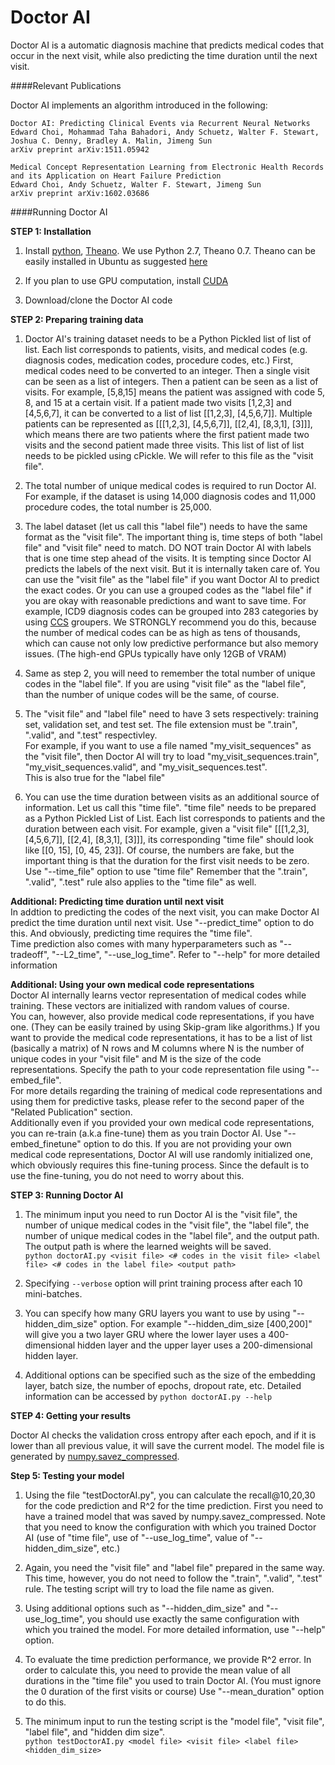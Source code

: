 Doctor AI
=========================================

Doctor AI is a automatic diagnosis machine that predicts medical codes that occur in the next visit, while also predicting the time duration until the next visit.

####Relevant Publications

Doctor AI implements an algorithm introduced in the following:

	Doctor AI: Predicting Clinical Events via Recurrent Neural Networks  
	Edward Choi, Mohammad Taha Bahadori, Andy Schuetz, Walter F. Stewart, Joshua C. Denny, Bradley A. Malin, Jimeng Sun  
	arXiv preprint arXiv:1511.05942
	
	Medical Concept Representation Learning from Electronic Health Records and its Application on Heart Failure Prediction  
	Edward Choi, Andy Schuetz, Walter F. Stewart, Jimeng Sun  
	arXiv preprint arXiv:1602.03686

####Running Doctor AI

**STEP 1: Installation**  

1. Install [python](https://www.python.org/), [Theano](http://deeplearning.net/software/theano/index.html). We use Python 2.7, Theano 0.7. Theano can be easily installed in Ubuntu as suggested [here](http://deeplearning.net/software/theano/install_ubuntu.html#install-ubuntu)

2. If you plan to use GPU computation, install [CUDA](https://developer.nvidia.com/cuda-downloads)

3. Download/clone the Doctor AI code  

**STEP 2: Preparing training data**  

1. Doctor AI's training dataset needs to be a Python Pickled list of list of list. Each list corresponds to patients, visits, and medical codes (e.g. diagnosis codes, medication codes, procedure codes, etc.)
First, medical codes need to be converted to an integer. Then a single visit can be seen as a list of integers. Then a patient can be seen as a list of visits.
For example, [5,8,15] means the patient was assigned with code 5, 8, and 15 at a certain visit.
If a patient made two visits [1,2,3] and [4,5,6,7], it can be converted to a list of list [[1,2,3], [4,5,6,7]].
Multiple patients can be represented as [[[1,2,3], [4,5,6,7]], [[2,4], [8,3,1], [3]]], which means there are two patients where the first patient made two visits and the second patient made three visits.
This list of list of list needs to be pickled using cPickle. We will refer to this file as the "visit file".

2. The total number of unique medical codes is required to run Doctor AI.
For example, if the dataset is using 14,000 diagnosis codes and 11,000 procedure codes, the total number is 25,000. 

3. The label dataset (let us call this "label file") needs to have the same format as the "visit file".
The important thing is, time steps of both "label file" and "visit file" need to match. DO NOT train Doctor AI with labels that is one time step ahead of the visits. It is tempting since Doctor AI predicts the labels of the next visit. But it is internally taken care of.
You can use the "visit file" as the "label file" if you want Doctor AI to predict the exact codes. 
Or you can use a grouped codes as the "label file" if you are okay with reasonable predictions and want to save time. 
For example, ICD9 diagnosis codes can be grouped into 283 categories by using [CCS](https://www.hcup-us.ahrq.gov/toolssoftware/ccs/ccs.jsp) groupers. 
We STRONGLY recommend you do this, because the number of medical codes can be as high as tens of thousands, 
which can cause not only low predictive performance but also memory issues. (The high-end GPUs typically have only 12GB of VRAM)

4. Same as step 2, you will need to remember the total number of unique codes in the "label file".
If you are using "visit file" as the "label file", than the number of unique codes will be the same, of course.

5. The "visit file" and "label file" need to have 3 sets respectively: training set, validation set, and test set.
The file extension must be ".train", ".valid", and ".test" respectivley.  
For example, if you want to use a file named "my_visit_sequences" as the "visit file", then Doctor AI will try to load "my_visit_sequences.train", "my_visit_sequences.valid", and "my_visit_sequences.test".  
This is also true for the "label file"

5. You can use the time duration between visits as an additional source of information. Let us call this "time file".
"time file" needs to be prepared as a Python Pickled List of List. Each list corresponds to patients and the duration between each visit.
For example, given a "visit file" [[[1,2,3], [4,5,6,7]], [[2,4], [8,3,1], [3]]], its corresponding "time file" should look like [[0, 15], [0, 45, 23]].
Of course, the numbers are fake, but the important thing is that the duration for the first visit needs to be zero. 
Use "--time\_file" option to use "time file"
Remember that the ".train", ".valid", ".test" rule also applies to the "time file" as well.

**Additional: Predicting time duration until next visit**  
In addtion to predicting the codes of the next visit, you can make Doctor AI predict the time duration until next visit. 
Use "--predict\_time" option to do this. And obviously, predicting time requires the "time file".  
Time prediction also comes with many hyperparameters such as "--tradeoff", "--L2\_time", "--use\_log\_time". 
Refer to "--help" for more detailed information

**Additional: Using your own medical code representations**  
Doctor AI internally learns vector representation of medical codes while training. These vectors are initialized with random values of course.  
You can, however, also provide medical code representations, if you have one. (They can be easily trained by using Skip-gram like algorithms.)
If you want to provide the medical code representations, it has to be a list of list (basically a matrix) of N rows and M columns where N is the number of unique codes in your "visit file" and M is the size of the code representations.
Specify the path to your code representation file using "--embed\_file".  
For more details regarding the training of medical code representations and using them for predictive tasks, please refer to the second paper of the "Related Publication" section.  
Additionally even if you provided your own medical code representations, you can re-train (a.k.a fine-tune) them as you train Doctor AI. 
Use "--embed\_finetune" option to do this. If you are not providing your own medical code representations, Doctor AI will use randomly initialized one, which obviously requires this fine-tuning process. Since the default is to use the fine-tuning, you do not need to worry about this.

**STEP 3: Running Doctor AI**  

1. The minimum input you need to run Doctor AI is the "visit file", the number of unique medical codes in the "visit file", 
the "label file", the number of unique medical codes in the "label file", and the output path. The output path is where the learned weights will be saved.  
`python doctorAI.py <visit file> <# codes in the visit file> <label file> <# codes in the label file> <output path>`  

2. Specifying `--verbose` option will print training process after each 10 mini-batches.

3. You can specify how many GRU layers you want to use by using "--hidden\_dim\_size" option.
For example "--hidden\_dim\_size \[400,200\]" will give you a two layer GRU where the lower layer uses a 400-dimensional hidden layer 
and the upper layer uses a 200-dimensional hidden layer.

4. Additional options can be specified such as the size of the embedding layer, batch size, the number of epochs, dropout rate, etc. Detailed information can be accessed by `python doctorAI.py --help`

**STEP 4: Getting your results**  

Doctor AI checks the validation cross entropy after each epoch, and if it is lower than all previous value, it will save the current model. The model file is generated by [numpy.savez_compressed](http://docs.scipy.org/doc/numpy-1.10.1/reference/generated/numpy.savez_compressed.html).

**Step 5: Testing your model**

1. Using the file "testDoctorAI.py", you can calculate the recall@10,20,30 for the code prediction and R^2 for the time prediction. First you need to have a trained model that was saved by numpy.savez\_compressed. Note that you need to know the configuration with which you trained Doctor AI (use of "time file", use of "--use\_log\_time", value of "--hidden\_dim\_size", etc.)

2. Again, you need the "visit file" and "label file" prepared in the same way. This time, however, you do not need to follow the ".train", ".valid", ".test" rule. The testing script will try to load the file name as given.

3. Using additional options such as "--hidden\_dim\_size" and "--use\_log\_time", you should use exactly the same configuration with which you trained the model. For more detailed information, use "--help" option.

4. To evaluate the time prediction performance, we provide R^2 error. In order to calculate this, you need to provide the mean value of all durations in the "time file" you used to train Doctor AI. (You must ignore the 0 duration of the first visits or course) Use "--mean\_duration" option to do this.

5. The minimum input to run the testing script is the "model file", "visit file", "label file", and "hidden dim size".  
`python testDoctorAI.py <model file> <visit file> <label file> <hidden_dim_size>`
